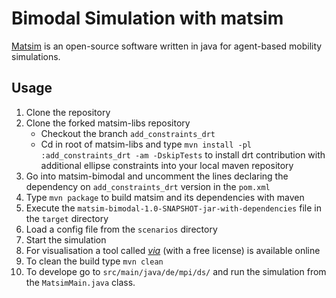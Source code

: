 # Bimodal Simulation with matsim

[Matsim](https://www.matsim.org/) is an open-source software written in java for agent-based mobility simulations.

## Usage
1. Clone the repository
2. Clone the forked matsim-libs repository
    - Checkout the branch `add_constraints_drt`
    - Cd in root of matsim-libs and type `mvn install -pl :add_constraints_drt -am -DskipTests` to install drt contribution with additional ellipse constraints into your local maven repository
3. Go into matsim-bimodal and uncomment the lines declaring the dependency on `add_constraints_drt` version in the `pom.xml`
4. Type `mvn package` to build matsim and its dependencies with maven
5. Execute the `matsim-bimodal-1.0-SNAPSHOT-jar-with-dependencies` file in the `target` directory
6. Load a config file from the `scenarios` directory
7. Start the simulation
8. For visualisation a tool called [*via*](https://www.simunto.com/via/) (with a free license) is available online
9. To clean the build type `mvn clean`
10. To develope go to `src/main/java/de/mpi/ds/` and run the simulation from the `MatsimMain.java` class.

<!---
## Scenarios
1. **pt_grid**
    - This scenario represents a public transport simulation on a 2d grid with 100 agents train lines.
---
2. **drt_grid**
    - This scenario represents a simulation of demand responsive transport on a 2d grid with 100 agents and 10 transport vehicles.
---
3. **bimodal_grid**
    - This scenario represents a simulation of demand responsive transport combined wit public transport on a 2d grid with 100 agents, 10 transport vehicles and train lines.
---
4. **bimodal_fine_grid**
    - This scenario represents a simulation of demand responsive transport combined wit public transport on a 2d grid with 1000 agents, 20 train lines and 25 drt vehicles.
-->
